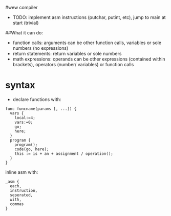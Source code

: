 #wew compiler

+ TODO: implement asm instructions (putchar, putint, etc), jump to main at start (trivial)

##What it can do:

+ function calls: arguments can be other function calls, variables or sole numbers (no expressions)
+ return statements: return variables or sole numbers
+ math expressions: operands can be other expressions (contained within brackets), operators (number/ variables) or function calls



# syntax

+ declare functions with:
```
func funcname(params [, ...]) {
  vars {
    local:=4;
    vars:=0;
    go;
    here;
  }
  program {
    program();
    code(go, here);
    this := is + an + assignment / operation();
  }
}
```

inline asm with:
```
_asm {
  each,
  instruction,
  seperated,
  with,
  commas
}
```
